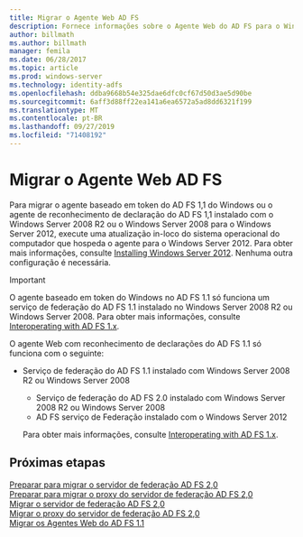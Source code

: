 ```yaml
---
title: Migrar o Agente Web AD FS
description: Fornece informações sobre o Agente Web do AD FS para o Windows Server 2012.
author: billmath
ms.author: billmath
manager: femila
ms.date: 06/28/2017
ms.topic: article
ms.prod: windows-server
ms.technology: identity-adfs
ms.openlocfilehash: ddba9668b54e325dae6dfc0cf67d50d3ae5d90be
ms.sourcegitcommit: 6aff3d88ff22ea141a6ea6572a5ad8dd6321f199
ms.translationtype: MT
ms.contentlocale: pt-BR
ms.lasthandoff: 09/27/2019
ms.locfileid: "71408192"
---
```

# <a name="migrate-the-ad-fs-web-agent"></a>Migrar o Agente Web AD FS

Para migrar o agente baseado em token do AD FS 1,1 do Windows ou o agente de reconhecimento de declaração do AD FS 1,1 instalado com o Windows Server 2008 R2 ou o Windows Server 2008 para o Windows Server 2012, execute uma atualização in-loco do sistema operacional do computador que hospeda o agente para o Windows Server 2012. Para obter mais informações, consulte [Installing Windows Server 2012](https://technet.microsoft.com/library/jj134246.aspx). Nenhuma outra configuração é necessária.  
  
> [!IMPORTANT]
>  O agente baseado em token do Windows no AD FS 1.1 só funciona um serviço de federação do AD FS 1.1 instalado no Windows Server 2008 R2 ou Windows Server 2008. Para obter mais informações, consulte [Interoperating with AD FS 1.x](Interoperating-with-AD-FS-1.x.md).  
> 
>  O agente Web com reconhecimento de declarações do AD FS 1.1 só funciona com o seguinte:  
> 
> - Serviço de federação do AD FS 1.1 instalado com Windows Server 2008 R2 ou Windows Server 2008  
>   -   Serviço de federação do AD FS 2.0 instalado com Windows Server 2008 R2 ou Windows Server 2008  
>   -   AD FS serviço de Federação instalado com o Windows Server 2012  
> 
>   Para obter mais informações, consulte [Interoperating with AD FS 1.x](Interoperating-with-AD-FS-1.x.md).  
  
  
## <a name="next-steps"></a>Próximas etapas
 [Preparar para migrar o servidor de federação AD FS 2,0](prepare-to-migrate-ad-fs-fed-server.md)   
 [Preparar para migrar o proxy do servidor de federação AD FS 2,0](prepare-to-migrate-ad-fs-fed-proxy.md)   
 [Migrar o servidor de federação AD FS 2,0](migrate-the-ad-fs-fed-server.md)   
 [Migrar o proxy do servidor de federação AD FS 2,0](migrate-the-ad-fs-2-fed-server-proxy.md)   
 [Migrar os Agentes Web do AD FS 1.1](migrate-the-ad-fs-web-agent.md)